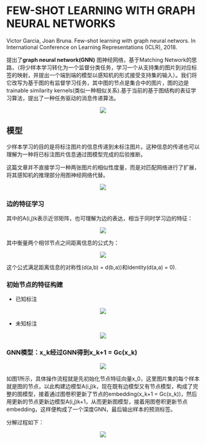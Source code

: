 # FEW-SHOT LEARNING WITH GRAPH NEURAL NETWORKS

Victor Garcia, Joan Bruna. Few-shot learning with graph neural networs. In International Conference on Learning Representations (ICLR), 2018.

提出了**graph neural network(GNN)** 图神经网络，基于Matching Network的思路，（将少样本学习转化为一个监督分类任务，学习一个从支持集的图片到对应标签的映射，并提出一个端到端的模型以感知机的形式接受支持集的输入）。我们将它改写为基于图的有监督学习任务，其中图的节点是集合中的图片，图的边是trainable similarity kernels(类似一种相似关系).基于当前的基于图结构的表征学习算法，提出了一种任务驱动的消息传递算法。

<div align="center">
<img src="https://i.loli.net/2018/04/25/5ae0892791dbf.png"  />
</div>

## 模型

少样本学习的目的是将标注图片的信息传递到未标注图片。这种信息的传递也可以理解为一种将已标注图片信息通过图模型完成的后验推断。

这篇文章并不直接学习一种两张图片的相似性度量，而是对匹配网络进行了扩展，将其感知机的推理部分用图神经网络代替。

<div align="center">
<img src="https://i.loli.net/2018/04/25/5ae08ec15eb26.png"  />
</div>

### 边的特征学习

其中的A(i,j)k表示近邻矩阵，也可理解为边的表达，相当于同时学习边的特征：

<div align="center">
<img src="https://i.loli.net/2018/04/25/5ae08f4bc886b.png"  />
</div>

其中衡量两个相邻节点之间距离信息的公式为：

<div align="center">
<img src="https://i.loli.net/2018/04/25/5ae08f6294e75.png"  />
</div>

这个公式满足距离信息的对称性(d(a,b) = d(b,a))和Identity(d(a,a) = 0).

### 初始节点的特征构建

- 已知标注

<div align="center">
<img src="https://i.loli.net/2018/04/25/5ae09b8810f01.png"  />
</div>

- 未知标注

<div align="center">
<img src="https://i.loli.net/2018/04/25/5ae09bbe7aff3.png"  />
</div>

### GNN模型：x_k经过GNN得到x_k+1 = Gc(x_k)

<div align="center">
<img src="https://i.loli.net/2018/04/25/5ae09d434b37b.png"  />
</div>

如图1所示，具体操作流程就是先初始化节点特征向量x_0，这里图片集的每个样本就是图的节点，以此构建边模型A(i,j)k，现在既有边模型又有节点模型，构成了完整的图模型，接着通过图卷积更新了节点的embedding(x_k+1 = Gc(x_k))，然后用更新的节点更新边模型A(i,j)k+1，从而更新图模型，接着用图卷积更新节点embedding，这样便构成了一个深度GNN，最后输出样本的预测标签。

分解过程如下：

<div align="center">
<img src="https://i.loli.net/2018/04/26/5ae13f3af3083.png"  />
</div>
